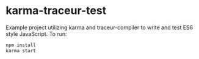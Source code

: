 karma-traceur-test
==================
Example project utilizing karma and traceur-compiler to write and test ES6 style JavaScript.  To run:

```bash
npm install
karma start
```
